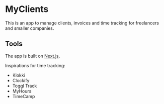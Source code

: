 # MyClients

This is an app to manage clients, invoices and time tracking for freelancers and smaller companies.

## Tools

The app is built on [Next.js](https://nextjs.org).

Inspirations for time tracking:

- Klokki
- Clockify
- Toggl Track
- MyHours
- TimeCamp
